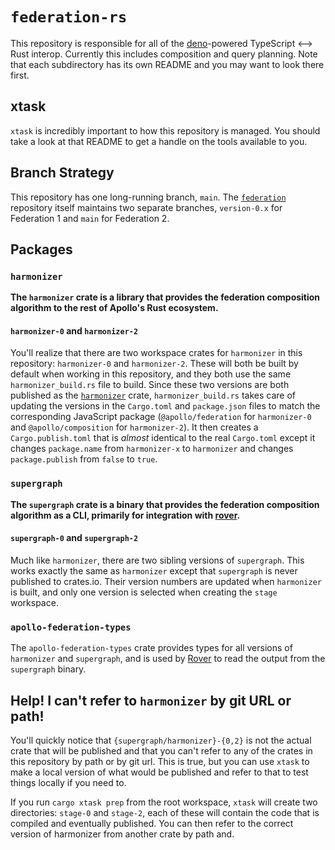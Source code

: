 # `federation-rs`

This repository is responsible for all of the [deno](https://deno.land)-powered TypeScript <--> Rust interop. Currently this includes composition and query planning. Note that each subdirectory has its own README and you may want to look there first.

## xtask

`xtask` is incredibly important to how this repository is managed. You should take a look at that README to get a handle on the tools available to you.

## Branch Strategy

This repository has one long-running branch, `main`. The [`federation`](https://github.com/apollographql/federation) repository itself maintains two separate branches, `version-0.x` for Federation 1 and `main` for Federation 2.

## Packages

### `harmonizer`

**The `harmonizer` crate is a library that provides the federation composition algorithm to the rest of Apollo's Rust ecosystem.**

#### `harmonizer-0` and `harmonizer-2`

You'll realize that there are two workspace crates for `harmonizer` in this repository: `harmonizer-0` and `harmonizer-2`. These will both be built by default when working in this repository, and they both use the same `harmonizer_build.rs` file to build. Since these two versions are both published as the [`harmonizer`](https://crates.io/crates/harmonizer) crate, `harmonizer_build.rs` takes care of updating the versions in the `Cargo.toml` and `package.json` files to match the corresponding JavaScript package (`@apollo/federation` for `harmonizer-0` and `@apollo/composition` for `harmonizer-2`). It then creates a `Cargo.publish.toml` that is _almost_ identical to the real `Cargo.toml` except it changes `package.name` from `harmonizer-x` to `harmonizer` and changes `package.publish` from `false` to `true`.

### `supergraph`

**The `supergraph` crate is a binary that provides the federation composition algorithm as a CLI, primarily for integration with [rover](https://github.com/apollographql/rover).**

#### `supergraph-0` and `supergraph-2`

Much like `harmonizer`, there are two sibling versions of `supergraph`. This works exactly the same as `harmonizer` except that `supergraph` is never published to crates.io. Their version numbers are updated when `harmonizer` is built, and only one version is selected when creating the `stage` workspace.

### `apollo-federation-types`

The `apollo-federation-types` crate provides types for all versions of `harmonizer` and `supergraph`, and is used by [Rover](https://github.com/apollographql/rover) to read the output from the `supergraph` binary.

## Help! I can't refer to `harmonizer` by git URL or path!

You'll quickly notice that `{supergraph/harmonizer}-{0,2}` is not the actual crate that will be published and that you can't refer to any of the crates in this repository by path or by git url. This is true, but you can use `xtask` to make a local version of what would be published and refer to that to test things locally if you need to.

If you run `cargo xtask prep` from the root workspace, `xtask` will create two directories: `stage-0` and `stage-2`, each of these will contain the code that is compiled and eventually published. You can then refer to the correct version of harmonizer from another crate by path and.


